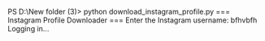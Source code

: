 PS D:\New folder (3)> python  download_instagram_profile.py
=== Instagram Profile Downloader ===
Enter the Instagram username: bfhvbfh
Logging in...

